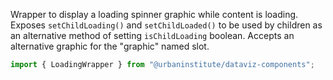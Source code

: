 Wrapper to display a loading spinner graphic while content is loading. Exposes `setChildLoading()` and `setChildLoaded()` to be used by children as an alternative method of setting `isChildLoading` boolean. Accepts an alternative graphic for the "graphic" named slot.

```js
import { LoadingWrapper } from "@urbaninstitute/dataviz-components";
```
